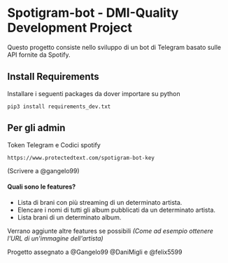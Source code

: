 # Spotigram-bot - DMI-Quality Development Project
Questo progetto consiste nello sviluppo di un bot di Telegram basato sulle API fornite da Spotify.

## Install Requirements
Installare i seguenti packages da dover importare su python
```
pip3 install requirements_dev.txt
```


## Per gli admin
Token Telegram e Codici spotify
```
https://www.protectedtext.com/spotigram-bot-key
```
(Scrivere a @gangelo99)

#### **Quali sono le features?**
- Lista di brani con più streaming di un determinato artista.
- Elencare i nomi di tutti gli album pubblicati da un determinato artista.
- Lista brani di un determinato album.

Verrano aggiunte altre features se possibili _(Come ad esempio ottenere l'URL di un'immagine dell'artista)_

Progetto assegnato a @Gangelo99 @DaniMigli e @felix5599

